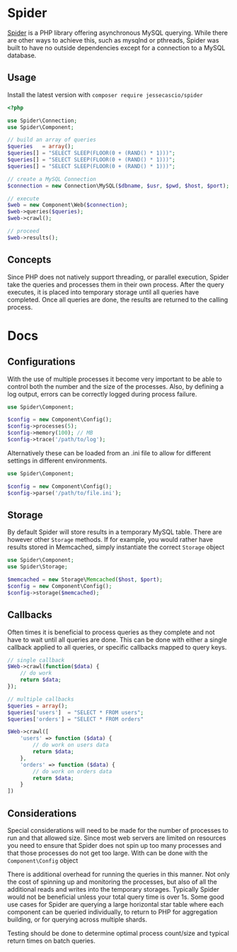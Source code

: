 Spider 
========

[Spider](http://jessesnet.com/portfolio) is a PHP library offering asynchronous MySQL querying.  While there are other ways to achieve this, such as mysqlnd or pthreads, Spider was built to have no outside dependencies except for a connection to a MySQL database.

Usage
-----

Install the latest version with `composer require jessecascio/spider`

```php
<?php

use Spider\Connection;
use Spider\Component;

// build an array of queries
$queries   = array();
$queries[] = "SELECT SLEEP(FLOOR(0 + (RAND() * 1)))";
$queries[] = "SELECT SLEEP(FLOOR(0 + (RAND() * 1)))";
$queries[] = "SELECT SLEEP(FLOOR(0 + (RAND() * 1)))";

// create a MySQL Connection
$connection = new Connection\MySQL($dbname, $usr, $pwd, $host, $port);

// execute
$web = new Component\Web($connection);
$web->queries($queries);
$web->crawl();

// proceed
$web->results();

```

Concepts
----------

Since PHP does not natively support threading, or parallel execution, Spider take the queries and processes them in their own 
process.  After the query executes, it is placed into temporary storage until all queries have completed.  Once all queries are 
done, the results are returned to the calling process. 

Docs
====

Configurations
---------------

With the use of multiple processes it become very important to be able to control both the number and the size of the processes. 
Also, by defining a log output, errors can be correctly logged during process failure.

```php
use Spider\Component;

$config = new Component\Config();
$config->processes(5);
$config->memory(100); // MB
$config->trace('/path/to/log');
```

Alternatively these can be loaded from an .ini file to allow for different settings in different environments.

```php
use Spider\Component;

$config = new Component\Config();
$config->parse('/path/to/file.ini');
```

Storage
--------

By default Spider will store results in a temporary MySQL table.  There are however other `Storage` methods.  If for example, you
would rather have results stored in Memcached, simply instantiate the correct `Storage` object

```php
use Spider\Component;
use Spider\Storage;

$memcached = new Storage\Memcached($host, $port);
$config = new Component\Config();
$config->storage($memcached);
```

Callbacks
----------

Often times it is beneficial to process queries as they complete and not have to wait until all queries are done.  This can be done 
with either a single callback applied to all queries, or specific callbacks mapped to query keys.

```php
// single callback
$Web->crawl(function($data) {
    // do work
    return $data;
});

// multiple callbacks
$queries = array();
$queries['users']  = "SELECT * FROM users";
$queries['orders'] = "SELECT * FROM orders"

$Web->crawl([
    'users' => function ($data) {
        // do work on users data
        return $data;
    },
    'orders' => function ($data) {
        // do work on orders data
        return $data;
    }
])

```

Considerations
----------------

Special considerations will need to be made for the number of processes to run and that allowed size.  Since most web servers are
 limited on resources you need to ensure that Spider does not spin up too many processes and that those processes do not get too 
 large.  With can be done with the `Component\Config` object

There is additional overhead for running the queries in this manner.  Not only the cost of spinning up and monitoring the 
processes, but also of all the additional reads and writes into the temporary storages.  Typically Spider would not be beneficial 
unless your total query time is over 1s.  Some good use cases for Spider are querying a large horizontal star table where each 
component can be queried individually, to return to PHP for aggregation building, or for querying across multiple shards.

Testing should be done to determine optimal process count/size and typical return times on batch queries.

